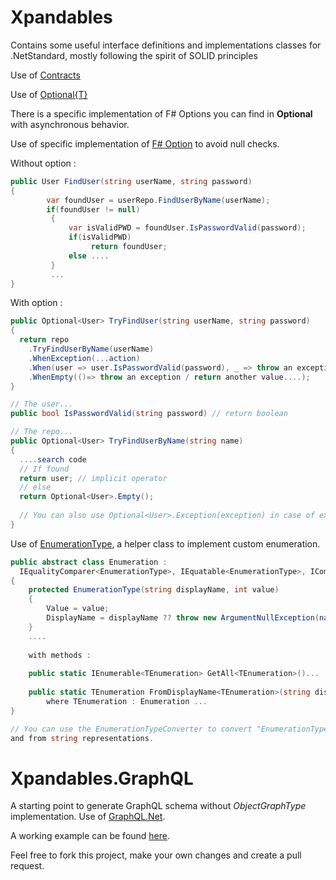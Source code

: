 # Xpandables
Contains some useful interface definitions and implementations classes for .NetStandard, mostly following the spirit of SOLID principles

Use of [Contracts](https://github.com/Francescolis/Xpandables/tree/master/Xpandables.Standards/Contracts)

Use of [Optional{T}](https://github.com/Francescolis/Xpandables/tree/master/Xpandables.Standards/Optionals)

There is a specific implementation of F# Options you can find in **Optional<T>** with asynchronous behavior.

Use of specific implementation of [F# Option](https://docs.microsoft.com/fr-fr/dotnet/fsharp/language-reference/options) to avoid null checks.

Without option :

```C#
public User FindUser(string userName, string password)
{
        var foundUser = userRepo.FindUserByName(userName);
        if(foundUser != null)
         {
             var isValidPWD = foundUser.IsPasswordValid(password);
             if(isValidPWD)
                  return foundUser;
             else ....
         }
         ...
}
```
With option :

```C#
public Optional<User> TryFindUser(string userName, string password)
{
  return repo
    .TryFindUserByName(userName)
    .WhenException(...action)
    .When(user => user.IsPasswordValid(password), _ => throw an exception for example...)
    .WhenEmpty(()=> throw an exception / return another value....);
}

// The user...
public bool IsPasswordValid(string password) // return boolean

// The repo...
public Optional<User> TryFindUserByName(string name)
{
  ....search code
  // If found
  return user; // implicit operator
  // else
  return Optional<User>.Empty();
  
  // You can also use Optional<User>.Exception(exception) in case of exception.
}

```

Use of [EnumerationType](https://github.com/Francescolis/Xpandables/tree/master/Xpandables.Standards/Enumerations),
a helper class to implement custom enumeration.

```C#
public abstract class Enumeration :
  IEqualityComparer<EnumerationType>, IEquatable<EnumerationType>, IComparable<EnumerationType>
{
    protected EnumerationType(string displayName, int value)
    {
        Value = value;
        DisplayName = displayName ?? throw new ArgumentNullException(nameof(displayName));
    }
    ....
    
    with methods :
    
    public static IEnumerable<TEnumeration> GetAll<TEnumeration>()...
    
    public static TEnumeration FromDisplayName<TEnumeration>(string displayName)
        where TEnumeration : Enumeration ...        
}

// You can use the EnumerationTypeConverter to convert "EnumerationType" objects to
and from string representations.

```

# Xpandables.GraphQL

A starting point to generate GraphQL schema without *ObjectGraphType* implementation.
Use of [GraphQL.Net](https://github.com/graphql-dotnet/graphql-dotnet).

A working example can be found
[here](https://github.com/Francescolis/Xpandables/tree/master/Xpandables.GraphQL.Api).

Feel free to fork this project, make your own changes and create a pull request.
